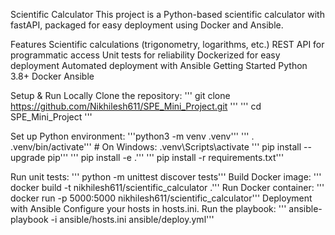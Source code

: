 Scientific Calculator
This project is a Python-based scientific calculator with fastAPI, packaged for easy deployment using Docker and Ansible.

Features
    Scientific calculations (trigonometry, logarithms, etc.)
    REST API for programmatic access
    Unit tests for reliability
    Dockerized for easy deployment
    Automated deployment with Ansible
    Getting Started
    Python 3.8+
    Docker
    Ansible


Setup & Run Locally
Clone the repository:
''' git clone https://github.com/Nikhilesh611/SPE_Mini_Project.git '''
''' cd SPE_Mini_Project '''

Set up Python environment:
    '''python3 -m venv .venv''' 
    ''' . .venv/bin/activate'''   # On Windows: .venv\Scripts\activate
    ''' pip install --upgrade pip''' 
    ''' pip install -e .''' 
   '''  pip install -r requirements.txt''' 


Run unit tests:
    ''' python -m unittest discover tests''' 
Build Docker image:
    ''' docker build -t nikhilesh611/scientific_calculator .''' 
Run Docker container:
    ''' docker run -p 5000:5000 nikhilesh611/scientific_calculator''' 
Deployment with Ansible
    Configure your hosts in hosts.ini.
    Run the playbook:
        ''' ansible-playbook -i ansible/hosts.ini ansible/deploy.yml''' 
